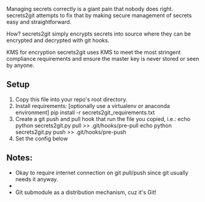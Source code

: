 Managing secrets correctly is a giant pain that nobody does right.
secrets2git attempts to fix that by making secure management of secrets easy
and straightforward.

How?
secrets2git simply encrypts secrets into source where they can be encrypted
and decrypted with git hooks.

KMS for encryption
secrets2git uses KMS to meet the most stringent compliance requirements and
ensure the master key is never stored or seen by anyone.

Setup
-----
1. Copy this file into your repo's root directory.
2. Install requirements:
   [optionally use a virtualenv or anaconda environment]
   pip install -r secrets2git_requirements.txt
3. Create a git push and pull hook that run the file you copied, i.e.:
   echo python secrets2git.py pull >> .git/hooks/pre-pull
   echo python secrets2git.py push >> .git/hooks/pre-push
4. Set the config below

Notes:
-
- Okay to require internet connection on git pull/push since git usually
  needs it anyway.
-
- Git submodule as a distribution mechanism, cuz it's Git!

